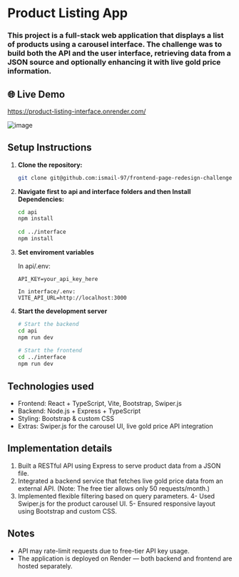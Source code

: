 # Product Listing App
### This project is a full-stack web application that displays a list of products using a carousel interface. The challenge was to build both the API and the user interface, retrieving data from a JSON source and optionally enhancing it with live gold price information.

## 🌐 Live Demo
https://product-listing-interface.onrender.com/

![image](https://github.com/user-attachments/assets/2efca878-a448-4fe5-a5e5-cf017a7296dc)

## Setup Instructions
1. **Clone the repository:**
 
   ```bash
   git clone git@github.com:ismail-97/frontend-page-redesign-challenge.git
   
2. **Navigate first to api and interface folders and then Install Dependencies:**

   ```bash
   cd api
   npm install
  
   cd ../interface
   npm install

3. **Set enviroment variables**

   In api/.env:
   ```env 
   API_KEY=your_api_key_here

   In interface/.env:
   VITE_API_URL=http://localhost:3000

4. **Start the development server**

   ```bash
   # Start the backend
   cd api
   npm run dev
  
   # Start the frontend
   cd ../interface
   npm run dev
   
## Technologies used
- Frontend: React + TypeScript, Vite, Bootstrap, Swiper.js
- Backend: Node.js + Express + TypeScript
- Styling: Bootstrap & custom CSS
- Extras: Swiper.js for the carousel UI, live gold price API integration

## Implementation details
1. Built a RESTful API using Express to serve product data from a JSON file.
2. Integrated a backend service that fetches live gold price data from an external API. (Note: The free tier allows only 50 requests/month.)
3. Implemented flexible filtering based on query parameters.
4- Used Swiper.js for the product carousel UI.
5- Ensured responsive layout using Bootstrap and custom CSS.

## Notes
- API may rate-limit requests due to free-tier API key usage.
- The application is deployed on Render — both backend and frontend are hosted separately.
